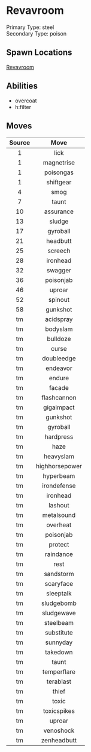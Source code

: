 # Revavroom  
Primary Type: steel  
Secondary Type: poison  
  
## Spawn Locations  
[Revavroom](/data/spawn_presets/revavroom.md)  
  
## Abilities  
  * overcoat
  * h:filter
  
  
## Moves  
  
| Source | Move |  
|:---:|:---:|  
| 1 | lick |  
| 1 | magnetrise |  
| 1 | poisongas |  
| 1 | shiftgear |  
| 4 | smog |  
| 7 | taunt |  
| 10 | assurance |  
| 13 | sludge |  
| 17 | gyroball |  
| 21 | headbutt |  
| 25 | screech |  
| 28 | ironhead |  
| 32 | swagger |  
| 36 | poisonjab |  
| 46 | uproar |  
| 52 | spinout |  
| 58 | gunkshot |  
| tm | acidspray |  
| tm | bodyslam |  
| tm | bulldoze |  
| tm | curse |  
| tm | doubleedge |  
| tm | endeavor |  
| tm | endure |  
| tm | facade |  
| tm | flashcannon |  
| tm | gigaimpact |  
| tm | gunkshot |  
| tm | gyroball |  
| tm | hardpress |  
| tm | haze |  
| tm | heavyslam |  
| tm | highhorsepower |  
| tm | hyperbeam |  
| tm | irondefense |  
| tm | ironhead |  
| tm | lashout |  
| tm | metalsound |  
| tm | overheat |  
| tm | poisonjab |  
| tm | protect |  
| tm | raindance |  
| tm | rest |  
| tm | sandstorm |  
| tm | scaryface |  
| tm | sleeptalk |  
| tm | sludgebomb |  
| tm | sludgewave |  
| tm | steelbeam |  
| tm | substitute |  
| tm | sunnyday |  
| tm | takedown |  
| tm | taunt |  
| tm | temperflare |  
| tm | terablast |  
| tm | thief |  
| tm | toxic |  
| tm | toxicspikes |  
| tm | uproar |  
| tm | venoshock |  
| tm | zenheadbutt |  
  
